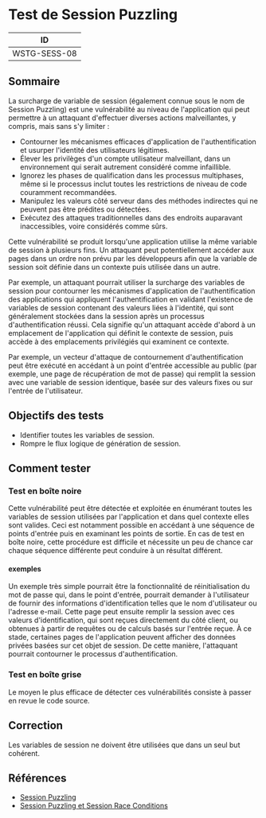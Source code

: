 # Test de Session Puzzling

|ID          |
|------------|
|WSTG-SESS-08|

## Sommaire

La surcharge de variable de session (également connue sous le nom de Session Puzzling) est une vulnérabilité au niveau de l'application qui peut permettre à un attaquant d'effectuer diverses actions malveillantes, y compris, mais sans s'y limiter :

- Contourner les mécanismes efficaces d'application de l'authentification et usurper l'identité des utilisateurs légitimes.
- Élever les privilèges d'un compte utilisateur malveillant, dans un environnement qui serait autrement considéré comme infaillible.
- Ignorez les phases de qualification dans les processus multiphases, même si le processus inclut toutes les restrictions de niveau de code couramment recommandées.
- Manipulez les valeurs côté serveur dans des méthodes indirectes qui ne peuvent pas être prédites ou détectées.
- Exécutez des attaques traditionnelles dans des endroits auparavant inaccessibles, voire considérés comme sûrs.

Cette vulnérabilité se produit lorsqu'une application utilise la même variable de session à plusieurs fins. Un attaquant peut potentiellement accéder aux pages dans un ordre non prévu par les développeurs afin que la variable de session soit définie dans un contexte puis utilisée dans un autre.

Par exemple, un attaquant pourrait utiliser la surcharge des variables de session pour contourner les mécanismes d'application de l'authentification des applications qui appliquent l'authentification en validant l'existence de variables de session contenant des valeurs liées à l'identité, qui sont généralement stockées dans la session après un processus d'authentification réussi. Cela signifie qu'un attaquant accède d'abord à un emplacement de l'application qui définit le contexte de session, puis accède à des emplacements privilégiés qui examinent ce contexte.

Par exemple, un vecteur d'attaque de contournement d'authentification peut être exécuté en accédant à un point d'entrée accessible au public (par exemple, une page de récupération de mot de passe) qui remplit la session avec une variable de session identique, basée sur des valeurs fixes ou sur l'entrée de l'utilisateur.

## Objectifs des tests

- Identifier toutes les variables de session.
- Rompre le flux logique de génération de session.

## Comment tester

### Test en boîte noire

Cette vulnérabilité peut être détectée et exploitée en énumérant toutes les variables de session utilisées par l'application et dans quel contexte elles sont valides. Ceci est notamment possible en accédant à une séquence de points d'entrée puis en examinant les points de sortie. En cas de test en boîte noire, cette procédure est difficile et nécessite un peu de chance car chaque séquence différente peut conduire à un résultat différent.

#### exemples

Un exemple très simple pourrait être la fonctionnalité de réinitialisation du mot de passe qui, dans le point d'entrée, pourrait demander à l'utilisateur de fournir des informations d'identification telles que le nom d'utilisateur ou l'adresse e-mail. Cette page peut ensuite remplir la session avec ces valeurs d'identification, qui sont reçues directement du côté client, ou obtenues à partir de requêtes ou de calculs basés sur l'entrée reçue. À ce stade, certaines pages de l'application peuvent afficher des données privées basées sur cet objet de session. De cette manière, l'attaquant pourrait contourner le processus d'authentification.

### Test en boîte grise

Le moyen le plus efficace de détecter ces vulnérabilités consiste à passer en revue le code source.

## Correction

Les variables de session ne doivent être utilisées que dans un seul but cohérent.

## Références

- [Session Puzzling](https://storage.googleapis.com/google-code-archive-downloads/v2/code.google.com/puzzlemall/Session%20Puzzles%20-%20Indirect%20Application%20Attack%20Vectors%20-%20May%202011%20-%20Whitepaper.pdf)
- [Session Puzzling et Session Race Conditions](http://sectooladdict.blogspot.com/2011/09/session-puzzling-and-session-race.html)
